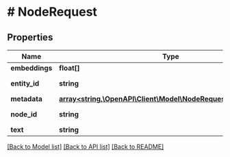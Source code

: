 # # NodeRequest

## Properties

Name | Type | Description | Notes
------------ | ------------- | ------------- | -------------
**embeddings** | **float[]** | A list of embeddings. | [optional]
**entity_id** | **string** | The entity id in the form on an IRI, e.g. https://data.example.org/dataset/entity. |
**metadata** | [**array<string,\OpenAPI\Client\Model\NodeRequestMetadataValue>**](NodeRequestMetadataValue.md) | A map of metadata properties. | [optional]
**node_id** | **string** | The node id generally expressed in the form of a UUID. |
**text** | **string** | The original text. | [optional]

[[Back to Model list]](../../README.md#models) [[Back to API list]](../../README.md#endpoints) [[Back to README]](../../README.md)
